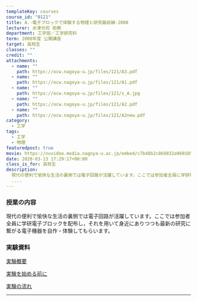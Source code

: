 ```yaml
---
templateKey: courses
course_id: "0121"
title: A.-電子ブロックで体験する物理と研究最前線-2008
lecturer: 水津光司 助教
department: 工学部／工学研究科
term: 2008年度 公開講座
target: 高校生
classes: ""
credit: ""
attachments:
  - name: ""
    path: https://ocw.nagoya-u.jp/files/121/A3.pdf
  - name: ""
    path: https://ocw.nagoya-u.jp/files/121/A1.pdf
  - name: ""
    path: https://ocw.nagoya-u.jp/files/121/s_A.jpg
  - name: ""
    path: https://ocw.nagoya-u.jp/files/121/A2.pdf
  - name: ""
    path: https://ocw.nagoya-u.jp/files/121/A2new.pdf
category:
  - 工学
tags:
  - 工学
  - 物理
featuredpost: true
movie: https://nuvideo.media.nagoya-u.ac.jp/embed/c7b48b2c869832a960105db9489b61e77f3300ea
date: 2020-03-13 17:29:17+00:00
class_is_for: 高校生
description:
  現代の便利で愉快な生活の裏側では電子回路が活躍しています。ここでは参加者全員に学研電子ブロックを配布し，それを用いて身近にありつつも最新の研究に繋がる電子機器を自作・体験してもらいます。
  ....
---
```


### 授業の内容

現代の便利で愉快な生活の裏側では電子回路が活躍しています。ここでは参加者全員に学研電子ブロックを配布し，それを用いて身近にありつつも最新の研究に繋がる電子機器を自作・体験してもらいます。

### 実験資料

[実験概要](https://ocw.nagoya-u.jp/files/121/A1.pdf)

[実験を始める前に](https://ocw.nagoya-u.jp/files/121/A2new.pdf)

[実験の流れ](https://ocw.nagoya-u.jp/files/121/A3.pdf)

---
